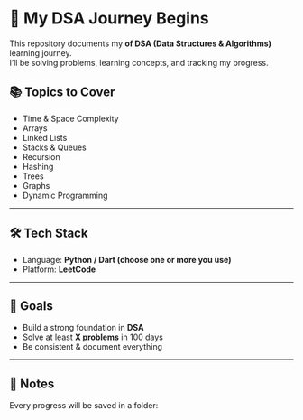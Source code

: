 # 🚀 My DSA Journey Begins

This repository documents my **of DSA (Data Structures & Algorithms)** learning journey.  
I’ll be solving problems, learning concepts, and tracking my progress.


## 📚 Topics to Cover
- Time & Space Complexity
- Arrays
- Linked Lists
- Stacks & Queues
- Recursion
- Hashing
- Trees
- Graphs
- Dynamic Programming

---

## 🛠️ Tech Stack
- Language: **Python / Dart (choose one or more you use)**
- Platform: **LeetCode**

---

## 🎯 Goals
- Build a strong foundation in **DSA**
- Solve at least **X problems** in 100 days
- Be consistent & document everything

---

## 📝 Notes
Every progress will be saved in a folder:  
